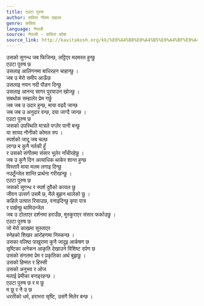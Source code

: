 ```yaml
---
title: एउटा पुरुष
author: सविता गौतम दाहाल
genre: कविता
language: नेपाली
source: नेपाली - कविता कोश
source_link: http://kavitakosh.org/kk/%E0%A4%B8%E0%A4%B5%E0%A4%BF%E0%A4%A4%E0%A4%BE_%E0%A4%97%E0%A5%8C%E0%A4%A4%E0%A4%AE_%E0%A4%A6%E0%A4%BE%E0%A4%B9%E0%A4%BE%E0%A4%B2
---
```


उसको सुगन्ध जब फिजिन्छ, लट्टिएर मदमस्त हुन्छु  
एउटा पुरुष छ  
उसलाइ आलिंगनमा बाधिरहन चाहान्छु ।  
जब उ मेरो समीप आऊँछ  
उसलाइ नयन नदी पौडन दिन्छु  
उसलाइ आनन्द सागर पुरयाउन खोज्छु ।  
सबथोक सम्हालेर प्रेम गर्छु  
जब जब उ उदार हुन्छ, माया वढदै जान्छ  
जब जब उ अनुदार वन्छ, दया जाग्दै जान्छ ।  
एउटा पुरुष छ  
जसको उपस्थिति मात्रले पग्लेर पानी बन्छु  
या सायद नौनीको कोमल रुप ।  
स्पर्शको जादू जब चल्छ  
लाग्छ म कुनै नर्तकी हूँ  
र उसको संगीतमा संसार भूलेर नाँचीरहेछु ।  
जब उ कुनै दिन अत्याधिक थाकेर शान्त हुन्छ  
विस्तारै माया मलम लगाइ दिन्छु  
नउठूँन्जेल शान्ति प्रार्थना गरीरहन्छु ।  
एउटा पुरुष छ  
जसको सुगन्ध र स्पर्श दुवैको कायल छु  
जीवन उत्सर्ग उसमै छ, मैले बुझन थालेको छु ।  
कहिले उत्पात रिसाउछ, वनाइदिन्छु कृपा पात्र  
र पर्खन्छु थामिउन्जेल  
जब उ टोलाएर दर्शनमा हराउँछ, मुस्कुराएर संसार फर्काउछु ।  
एउटा पुरुष छ  
जो मेरो काखमा सुस्ताएर  
स्नेहको शिखर आरोहणमा निस्कन्छ ।  
उसका वलिष्ठ पाखुरामा कुनै जादुइ आर्कषण छ  
सृष्टिका अनेकन आकृति देखाउने विशिष्ट दर्पण छ  
उसको संगतमा प्रेम र प्रकृतिका अर्थ बुझछु ।  
उसको हिम्मत र हिस्सी  
उसको अनुभव र ओज  
मलाई प्रेमीका बनाइरहन्छ ।  
एउटा पुरुष छ र म छु  
म छु र नै उ छ  
धरतीको धर्म, हराभरा सृष्टि, उसंगै मिलेर बन्छ ।
